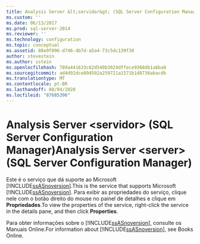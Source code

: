 ```yaml
---
title: Analysis Server &lt;servidor&gt; (SQL Server Configuration Manager) | Microsoft Docs
ms.custom: ''
ms.date: 06/13/2017
ms.prod: sql-server-2014
ms.reviewer: ''
ms.technology: configuration
ms.topic: conceptual
ms.assetid: 88e0f096-d746-4b7d-a5a4-73c5dc139f30
author: stevestein
ms.author: sstein
ms.openlocfilehash: 789a441633c62d549b3024dffece9368db1a6ba0
ms.sourcegitcommit: ad4d92dce894592a259721a1571b1d8736abacdb
ms.translationtype: MT
ms.contentlocale: pt-BR
ms.lasthandoff: 08/04/2020
ms.locfileid: "87685396"
---
```

# <a name="analysis-server-ltservergt-sql-server-configuration-manager"></a><span data-ttu-id="63897-102">Analysis Server &lt;servidor&gt; (SQL Server Configuration Manager)</span><span class="sxs-lookup"><span data-stu-id="63897-102">Analysis Server &lt;server&gt; (SQL Server Configuration Manager)</span></span>
  <span data-ttu-id="63897-103">Este é o serviço que dá suporte ao Microsoft [!INCLUDE[ssASnoversion](../../includes/ssasnoversion-md.md)].</span><span class="sxs-lookup"><span data-stu-id="63897-103">This is the service that supports Microsoft [!INCLUDE[ssASnoversion](../../includes/ssasnoversion-md.md)].</span></span> <span data-ttu-id="63897-104">Para exibir as propriedades do serviço, clique nele com o botão direito do mouse no painel de detalhes e clique em **Propriedades**.</span><span class="sxs-lookup"><span data-stu-id="63897-104">To view the properties of the service, right-click the service in the details pane, and then click **Properties**.</span></span>  
  
 <span data-ttu-id="63897-105">Para obter informações sobre o [!INCLUDE[ssASnoversion](../../includes/ssasnoversion-md.md)], consulte os Manuais Online.</span><span class="sxs-lookup"><span data-stu-id="63897-105">For information about [!INCLUDE[ssASnoversion](../../includes/ssasnoversion-md.md)], see Books Online.</span></span>  
  
  

